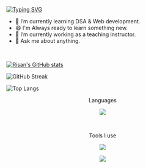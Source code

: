 <a href="https://git.io/typing-svg"><img src="https://readme-typing-svg.demolab.com?font=Fira+Code&weight=900&size=38&pause=500&color=FFBB37&center=true&width=780&height=150&lines=Hello+There!;I'm+Risan+Paul;Pursuing+B.Tech+in+CS+Engineering" alt="Typing SVG" /></a>

- 🌱 I’m currently learning DSA & Web development.
- 😄 I'm Always ready to learn something new.
- 🔭 I’m currently working as a teaching instructor.
- 💬 Ask me about anything.

<br>

[![Risan's GitHub stats](https://github-readme-stats-risanpaul04.vercel.app/api?username=risanpaul04)](https://github.com/risanpaul04)


![GitHub Streak](https://streak-stats.demolab.com?user=risanpaul04&theme=github-dark&border_radius=5&date_format=M%20j%5B%2C%20Y%5D&exclude_days=Thu)

![Top Langs](https://github-readme-stats-risanpaul04.vercel.app/api/top-langs/?username=risanpaul04)



<!-- ![](http://github-profile-summary-cards.vercel.app/api/cards/profile-details?username=risanpaul04&theme=dracula)



<!--
      link for the stats above 
1. (https://github.com/anuraghazra/github-readme-stats)
2. (https://git.io/streak-stats)  

-->

<p align=center>Languages</p>
<p align="center">
  <a href="https://skillicons.dev">
    <img src="https://skillicons.dev/icons?i=c,cpp,html,css" />
  </a>
</p>
<br>
<p align=center>Tools I use</p>
<p align="center">
  <a href="https://skillicons.dev">
    <img src="https://skillicons.dev/icons?i=git,vscode" />
  </a>
</p>

<p align="center">
  <img align="center" src="https://profile-counter.glitch.me/risanpaul04/count.svg" />
</p>

<!-- [![roadmap.sh](https://api.roadmap.sh/v1-badge/wide/64e0ea6aced78d29352c8b34?variant=light&roadmaps=cpp)](https://roadmap.sh) -->
